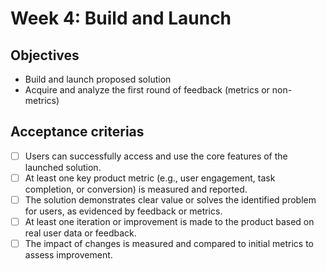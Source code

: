 # Week 4: Build and Launch

## Objectives
- Build and launch proposed solution
- Acquire and analyze the first round of feedback (metrics or non-metrics)

## Acceptance criterias
- [ ] Users can successfully access and use the core features of the launched solution.
- [ ] At least one key product metric (e.g., user engagement, task completion, or conversion) is measured and reported.
- [ ] The solution demonstrates clear value or solves the identified problem for users, as evidenced by feedback or metrics.
- [ ] At least one iteration or improvement is made to the product based on real user data or feedback.
- [ ] The impact of changes is measured and compared to initial metrics to assess improvement.
